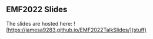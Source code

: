## EMF2022 Slides


The slides are hosted here: ![https://jamesa9283.github.io/EMF2022TalkSlides/](stuff)